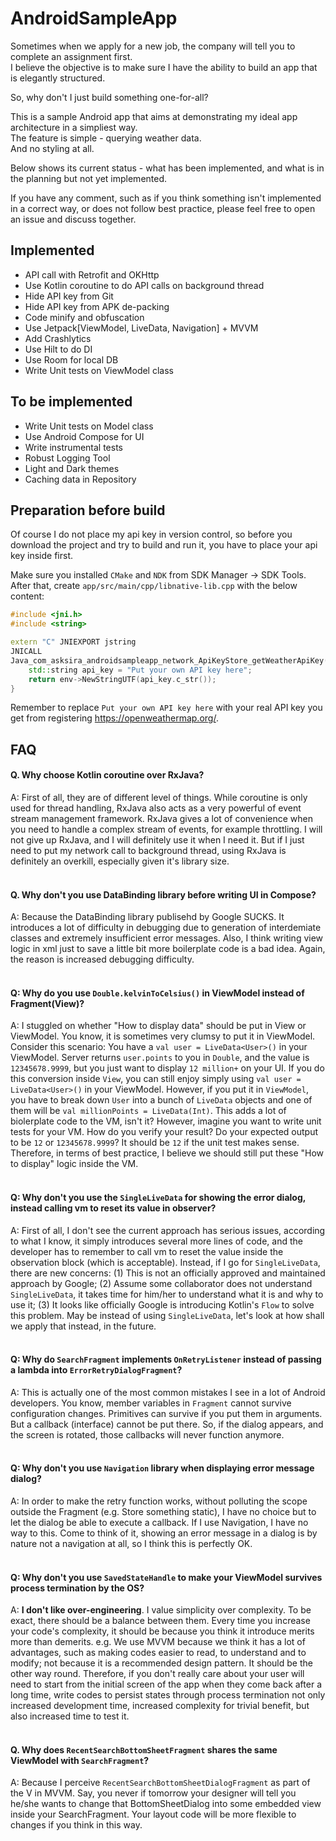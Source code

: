 # AndroidSampleApp

Sometimes when we apply for a new job, the company will tell you to complete an assignment first.  
I believe the objective is to make sure I have the ability to build an app that is elegantly structured.

So, why don't I just build something one-for-all?

This is a sample Android app that aims at demonstrating my ideal app architecture in a simpliest way.  
The feature is simple - querying weather data.  
And no styling at all.

Below shows its current status - what has been implemented, and what is in the planning but not yet implemented.

If you have any comment, such as if you think something isn't implemented in a correct way, or does not follow best practice, please feel free to open an issue and discuss together.

## Implemented

- API call with Retrofit and OKHttp
- Use Kotlin coroutine to do API calls on background thread
- Hide API key from Git
- Hide API key from APK de-packing
- Code minify and obfuscation
- Use Jetpack[ViewModel, LiveData, Navigation] + MVVM
- Add Crashlytics
- Use Hilt to do DI
- Use Room for local DB
- Write Unit tests on ViewModel class

## To be implemented
- Write Unit tests on Model class
- Use Android Compose for UI
- Write instrumental tests
- Robust Logging Tool
- Light and Dark themes
- Caching data in Repository

## Preparation before build

Of course I do not place my api key in version control, so before you download the project and try to build and run it, you have to place your api key inside first.

Make sure you installed `CMake` and `NDK` from SDK Manager -> SDK Tools.  
After that, create `app/src/main/cpp/libnative-lib.cpp` with the below content:

```C++
#include <jni.h>
#include <string>

extern "C" JNIEXPORT jstring
JNICALL
Java_com_asksira_androidsampleapp_network_ApiKeyStore_getWeatherApiKey(JNIEnv* env, jobject) {
    std::string api_key = "Put your own API key here";
    return env->NewStringUTF(api_key.c_str());
}
```

Remember to replace `Put your own API key here` with your real API key you get from registering https://openweathermap.org/.

## FAQ

#### Q. Why choose Kotlin coroutine over RxJava?

A: First of all, they are of different level of things. While coroutine is only used for thread handling, RxJava also acts as a very powerful of event stream management framework. RxJava gives a lot of convenience when you need to handle a complex stream of events, for example throttling. I will not give up RxJava, and I will definitely use it when I need it. But if I just need to put my network call to background thread, using RxJava is definitely an overkill, especially given it's library size.
<br/><br/>

#### Q. Why don't you use DataBinding library before writing UI in Compose?

A: Because the DataBinding library publisehd by Google SUCKS. It introduces a lot of difficulty in debugging due to generation of interdemiate classes and extremely insufficient error messages. Also, I think writing view logic in xml just to save a little bit more boilerplate code is a bad idea. Again, the reason is increased debugging difficulty.
<br/><br/>

#### Q: Why do you use `Double.kelvinToCelsius()` in ViewModel instead of Fragment(View)?

A: I stuggled on whether "How to display data" should be put in View or ViewModel. You know, it is sometimes very clumsy to put it in ViewModel. Consider this scenario: You have a `val user = LiveData<User>()` in your ViewModel. Server returns `user.points` to you in `Double`, and the value is `12345678.9999`, but you just want to display `12 million+` on your UI. If you do this conversion inside `View`, you can still enjoy simply using `val user = LiveData<User>()` in your ViewModel. However, if you put it in `ViewModel`, you have to break down `User` into a bunch of `LiveData` objects and one of them will be `val millionPoints = LiveData(Int)`. This adds a lot of biolerplate code to the VM, isn't it? However, imagine you want to write unit tests for your VM. How do you verify your result? Do your expected output to be `12` or `12345678.9999`? It should be `12` if the unit test makes sense. Therefore, in terms of best practice, I believe we should still put these "How to display" logic inside the VM.
<br/><br/>

#### Q: Why don't you use the `SingleLiveData` for showing the error dialog, instead calling vm to reset its value in observer?

A: First of all, I don't see the current approach has serious issues, according to what I know, it simply introduces several more lines of code, and the developer has to remember to call vm to reset the value inside the observation block (which is acceptable). Instead, if I go for `SingleLiveData`, there are new concerns: (1) This is not an officially approved and maintained approach by Google; (2) Assume some collaborator does not understand `SingleLiveData`, it takes time for him/her to understand what it is and why to use it; (3) It looks like officially Google is introducing Kotlin's `Flow` to solve this problem. May be instead of using `SingleLiveData`, let's look at how shall we apply that instead, in the future.
<br/><br/>

#### Q: Why do `SearchFragment` implements `OnRetryListener` instead of passing a lambda into `ErrorRetryDialogFragment`?

A: This is actually one of the most common mistakes I see in a lot of Android developers. You know, member variables in `Fragment` cannot survive configuration changes. Primitives can survive if you put them in arguments. But a callback (interface) cannot be put there. So, if the dialog appears, and the screen is rotated, those callbacks will never function anymore. 
<br/><br/>

#### Q: Why don't you use `Navigation` library when displaying error message dialog?

A: In order to make the retry function works, without polluting the scope outside the Fragment (e.g. Store something static), I have no choice but to let the dialog be able to execute a callback. If I use Navigation, I have no way to this. Come to think of it, showing an error message in a dialog is by nature not a navigation at all, so I think this is perfectly OK.
<br/><br/>

#### Q: Why don't you use `SavedStateHandle` to make your ViewModel survives process termination by the OS?

A: **I don't like over-engineering**. I value simplicity over complexity. To be exact, there should be a balance between them. Every time you increase your code's complexity, it should be because you think it introduce merits more than demerits. e.g. We use MVVM because we think it has a lot of advantages, such as making codes easier to read, to understand and to modify; not because it is a recommended design pattern. It should be the other way round. Therefore, if you don't really care about your user will need to start from the initial screen of the app when they come back after a long time, write codes to persist states through process termination not only increased development time, increased complexity for trivial benefit, but also increased time to test it.
<br/><br/>

#### Q. Why does `RecentSearchBottomSheetFragment` shares the same ViewModel with `SearchFragment`?

A: Because I perceive `RecentSearchBottomSheetDialogFragment` as part of the V in MVVM. Say, you never if tomorrow your designer will tell you he/she wants to change that BottomSheetDialog into some embedded view inside your SearchFragment. Your layout code will be more flexible to changes if you think in this way.
